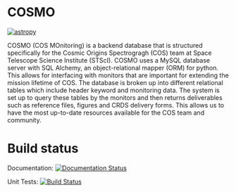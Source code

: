 # COSMO

[![astropy](http://img.shields.io/badge/powered%20by-AstroPy-orange.svg?style=flat)](http://www.astropy.org/)

COSMO (COS MOnitoring) is a backend database that is structured specifically for the Cosmic Origins Spectrogragh (COS) team at Space Telescope Science Institute (STScI). COSMO uses a MySQL database server with SQL Alchemy, an object-relational mapper (ORM) for python. This allows for interfacing with monitors that are important for extending the mission lifetime of COS. The database is broken up into different relational tables which include header keyword and monitoring data. The system is set up to query these tables by the monitors and then returns deliverables such as reference files, figures and CRDS delivery forms. This allows us to have the most up-to-date resources available for the COS team and community.


# Build status
Documentation: [![Documentation Status](https://readthedocs.org/projects/cosmo/badge/?version=latest)](http://cosmo.readthedocs.io/en/latest/?badge=latest)

Unit Tests: [![Build Status](https://travis-ci.org/spacetelescope/cosmo.svg?branch=master)](https://travis-ci.org/justincely/cos_monitoring)
